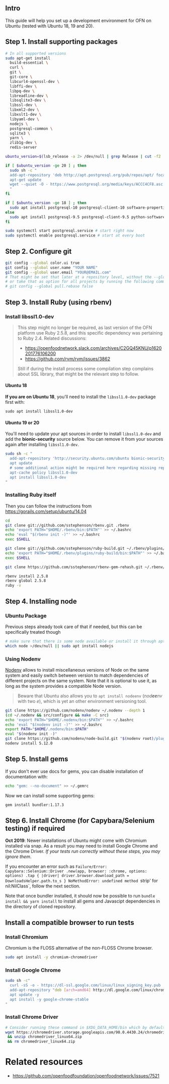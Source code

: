 ## Intro
This guide will help you set up a development environment for OFN on Ubuntu (tested with Ubuntu 18, 19 and 20).

## Step 1. Install supporting packages

```bash
# In all supported versions
sudo apt-get install 
  build-essential \
  curl \
  git \
  git-core \
  libcurl4-openssl-dev \
  libffi-dev \
  libpq-dev \
  libreadline-dev \
  libsqlite3-dev \
  libssl-dev \
  libxml2-dev \
  libxslt1-dev \
  libyaml-dev \
  nodejs \
  postgresql-common \
  sqlite3 \
  yarn \
  zlib1g-dev \
  redis-server

ubuntu_version=$(lsb_release -a 2> /dev/null | grep Release | cut -f2 | cut -d. -f1)

if [ $ubuntu_version -ge 20 ] ; then
  sudo sh -c "
  add-apt-repository 'deb http://apt.postgresql.org/pub/repos/apt/ focal-pgdg main'
  apt-get update
  wget --quiet -O - https://www.postgresql.org/media/keys/ACCC4CF8.asc | apt-key add -
  "
fi

if [ $ubuntu_version -ge 18 ] ; then
  sudo apt install postgresql-10 postgresql-client-10 software-properties-common
else 
  sudo apt install postgresql-9.5 postgresql-client-9.5 python-software-properties 
fi

sudo systemctl start postgresql.service # start right now
sudo systemctl enable postgresql.service # start at every boot
```

## Step 2. Configure git
```bash
git config --global color.ui true
git config --global user.name "YOUR NAME"
git config --global user.email "YOUR@EMAIL.com"
# That might be set that later at a repository level, without the --global flag, after entering its cloned directory
# or take that as option for all projects by running the following command as is.
# git config --global pull.rebase false
```

## Step 3. Install Ruby (using rbenv)

### Install libssl1.0-dev

> This step might no longer be required, as last version of the OFN platform use Ruby 2.5.8, and this specific dependency was pertaining to   Ruby 2.4. Related discussions:
> - https://openfoodnetwork.slack.com/archives/C2GQ45KNU/p1620201776106200
> - https://github.com/rvm/rvm/issues/3862
>
> Still if during the install process some compilation step complains about SSL library, that might be the relevant step to follow.

#### Ubuntu 18
**If you are on Ubuntu 18**, you'll need to install the `libssl1.0-dev` package first with:
```
sudo apt install libssl1.0-dev
```
#### Ubuntu 19 or 20

You'll need to update your apt sources in order to install `libssl1.0-dev` and add the **bionic-security** source below. You can remove it from your sources again after installing `libssl1.0-dev`.

```bash
sudo sh -c "
  add-apt-repository 'http://security.ubuntu.com/ubuntu bionic-security main'
  apt update
  # some additional action might be required here regarding missing repository certificate key…
  apt-cache policy libssl1.0-dev
  apt install libssl1.0-dev
"
```

### Installing Ruby itself
Then you can follow the instructions from https://gorails.com/setup/ubuntu/14.04

```bash
cd
git clone git://github.com/sstephenson/rbenv.git .rbenv
echo 'export PATH="$HOME/.rbenv/bin:$PATH"' >> ~/.bashrc
echo 'eval "$(rbenv init -)"' >> ~/.bashrc
exec $SHELL

git clone git://github.com/sstephenson/ruby-build.git ~/.rbenv/plugins/ruby-build
echo 'export PATH="$HOME/.rbenv/plugins/ruby-build/bin:$PATH"' >> ~/.bashrc
exec $SHELL

git clone https://github.com/sstephenson/rbenv-gem-rehash.git ~/.rbenv/plugins/rbenv-gem-rehash

rbenv install 2.5.8
rbenv global 2.5.8
ruby -v
```

## Step 4. Installing node 

### Ubuntu Package

Previous steps already took care of that if needed, but this can be specifically treated though 
```sh
# make sure that there is some node available or install it through apt
which node >/dev/null || sudo apt install nodejs
```

### Using Nodenv

[Nodenv](https://github.com/nodenv/nodenv) allows to install miscellaneous versions of Node on the same system and easily switch between version to match dependencies of different projects on the same system. Note that it is optional to use it, as long as the system provides a compatible Node version.

> Beware that Ubuntu also allows you to `apt install nodeenv` (*nod**ee**nv* with two *e*), which is yet an other environment versioning tool.
```sh
git clone https://github.com/nodenv/nodenv ~/.nodenv --depth 1
(cd ~/.nodenv && src/configure && make -C src)
echo 'export PATH="$HOME/.nodenv/bin:$PATH"' >> ~/.bashrc
echo 'eval "$(nodenv init -)"' >> ~/.bashrc
export PATH="$HOME/.nodenv/bin:$PATH"
eval "$(nodenv init -)"
git clone https://github.com/nodenv/node-build.git "$(nodenv root)/plugins/node-build" --depth 1
nodenv install 5.12.0
```

## Step 5. Install gems
If you don't ever use docs for gems, you can disable installation of documentation with:

```bash
echo "gem: --no-document" >> ~/.gemrc
```

Now we can install some supporting gems:

```bash
gem install bundler:1.17.3
```

## Step 6. Install Chrome (for Capybara/Selenium testing) if required
**Oct 2019**: Newer installations of Ubuntu might come with Chromium installed via snap. As a result you may need to install Google Chrome and the Chrome Driver. *If your tests run correctly without these steps, you may ignore them*.

If you encounter an error such as `Failure/Error: Capybara::Selenium::Driver .new(app, browser: :chrome, options: options) .tap { |driver| driver.browser.download_path = DownloadsHelper.path.to_s } NoMethodError: undefined method `strip' for nil:NilClass`, follow the next section.

Note that once bundler installed, it should now be possible to run `bundle install && yarn install` to install all gems and Javascipt dependencies in the directory of cloned repository.

## Install a compatible browser to run tests

### Install Chromium

Chromium is the FLOSS alternative of the non-FLOSS Chrome browser.
```sh
sudo apt install -y chromium-chromedriver 
```

### Install Google Chrome

```bash
sudo sh -c"
  curl -sS -o - https://dl-ssl.google.com/linux/linux_signing_key.pub | apt-key add
  add-apt-repository "deb [arch=amd64] http://dl.google.com/linux/chrome/deb/ stable main"
  apt update -y
  apt install -y google-chrome-stable
"
```

### Install Chrome Driver

```bash
# Consider running these command in $XDG_DATA_HOME/bin which by default is ~/.local/bin
wget https://chromedriver.storage.googleapis.com/90.0.4430.24/chromedriver_linux64.zip
 && unzip chromedriver_linux64.zip
 && rm chromedriver_linux64.zip
```

# Related resources

- https://github.com/openfoodfoundation/openfoodnetwork/issues/7521
